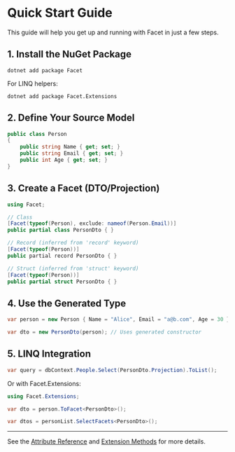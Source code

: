 # Quick Start Guide

This guide will help you get up and running with Facet in just a few steps.

## 1. Install the NuGet Package

```
dotnet add package Facet
```

For LINQ helpers:
```
dotnet add package Facet.Extensions
```

## 2. Define Your Source Model

```csharp
public class Person
{
    public string Name { get; set; }
    public string Email { get; set; }
    public int Age { get; set; }
}
```

## 3. Create a Facet (DTO/Projection)

```csharp
using Facet;

// Class
[Facet(typeof(Person), exclude: nameof(Person.Email))]
public partial class PersonDto { }

// Record (inferred from 'record' keyword)
[Facet(typeof(Person))]
public partial record PersonDto { }

// Struct (inferred from 'struct' keyword)
[Facet(typeof(Person))]
public partial struct PersonDto { }
```

## 4. Use the Generated Type

```csharp
var person = new Person { Name = "Alice", Email = "a@b.com", Age = 30 };

var dto = new PersonDto(person); // Uses generated constructor
```

## 5. LINQ Integration

```csharp
var query = dbContext.People.Select(PersonDto.Projection).ToList();
```

Or with Facet.Extensions:

```csharp
using Facet.Extensions;

var dto = person.ToFacet<PersonDto>();

var dtos = personList.SelectFacets<PersonDto>();
```

---

See the [Attribute Reference](03_AttributeReference.md) and [Extension Methods](05_Extensions.md) for more details.
